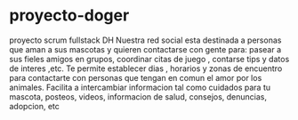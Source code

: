 # proyecto-doger
proyecto scrum fullstack DH
Nuestra red social esta destinada a personas que aman a sus mascotas y quieren contactarse con gente para: pasear a sus fieles amigos en grupos, coordinar citas de juego , contarse tips y datos de interes ,etc. Te permite establecer dias , horarios y zonas de encuentro para contactarte con personas que tengan en comun el amor por los animales.
Facilita a intercambiar informacion tal como cuidados para tu mascota, posteos, videos, informacion de salud, consejos, denuncias, adopcion, etc
